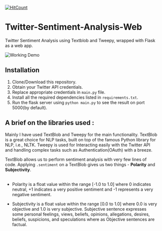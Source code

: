[![HitCount](http://hits.dwyl.io/utkarshiam/Twitter-Text-Analysis-flask-server.svg)](http://hits.dwyl.io/utkarshiam/Twitter-Text-Analysis-flask-server)


# Twitter-Sentiment-Analysis-Web
Twitter Sentiment Analysis using Textblob and Tweepy, wrapped with Flask as a web app.

![Working Demo](https://i.ibb.co/Vx8stRF/Working.gif)

## Installation
1. Clone/Download this repository.
2. Obtain your Twitter API credentials.
3. Replace appropriate credentials in ```main.py``` file.
4. Install all the required dependencies listed in ```requirements.txt```.
5. Run the flask server using ```python main.py``` to see the result on port 5000(by default).

## A brief on the libraries used :
Mainly I have used  TextBlob and Tweepy for the main functionality. TextBlob is a great choice for NLP tasks, built on top of the famous Python library for NLP, i.e., NLTK.
Tweepy is used for Interacting easily with the Twitter API and handling complex tasks such as Authentication(OAuth) with a breeze.

TextBlob allows us to perform sentiment analysis with very few lines of code.
Applying ```.sentiment``` on a TextBlob gives us two things - **Polarity** and **Subjectivity**. <br><br>
* Polarity is a float value within the range [-1.0 to 1.0] where 0 indicates neutral, +1 indicates a very positive sentiment and -1 represents a very negative sentiment.

* Subjectivity is a float value within the range [0.0 to 1.0] where 0.0 is very objective and 1.0 is very subjective. Subjective sentence expresses some personal feelings, views, beliefs, opinions, allegations, desires, beliefs, suspicions, and speculations where as Objective sentences are factual.
